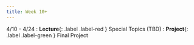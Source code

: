 ```yaml
---
title: Week 10+
---
```


4/10 - 4/24
: **Lecture**{: .label .label-red } Special Topics (TBD)
: **Project**{: .label .label-green } Final Project